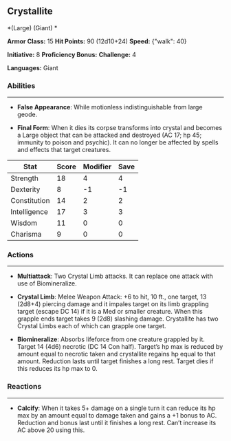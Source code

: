 ## Crystallite
*(Large) (Giant) *

**Armor Class:** 15
**Hit Points:** 90 (12d10+24)
**Speed:** {"walk": 40}

**Initiative:** 8
**Proficiency Bonus:**
**Challenge:** 4

**Languages:** Giant

### Abilities
 --- 
- **False Appearance**: While motionless indistinguishable from large geode.

- **Final Form**: When it dies its corpse transforms into crystal and becomes a Large object that can be attacked and destroyed (AC 17; hp 45; immunity to poison and psychic). It can no longer be affected by spells and effects that target creatures.



| Stat | Score | Modifier | Save |
| ---- | ---- | ---- | ---- |
| Strength | 18 | 4 | 4 |
| Dexterity | 8 | -1 | -1 |
| Constitution | 14 | 2 | 2 |
| Intelligence | 17 | 3 | 3 |
| Wisdom | 11 | 0 | 0 |
| Charisma | 9 | 0 | 0 |

### Actions
 --- 
- **Multiattack**: Two Crystal Limb attacks. It can replace one attack with use of Biomineralize.

- **Crystal Limb**: Melee Weapon Attack: +6 to hit, 10 ft., one target, 13 (2d8+4) piercing damage and it impales target on its limb grappling target (escape DC 14) if it is a Med or smaller creature. When this grapple ends target takes 9 (2d8) slashing damage. Crystallite has two Crystal Limbs each of which can grapple one target.

- **Biomineralize**: Absorbs lifeforce from one creature grappled by it. Target 14 (4d6) necrotic (DC 14 Con half). Target’s hp max is reduced by amount equal to necrotic taken and crystallite regains hp equal to that amount. Reduction lasts until target finishes a long rest. Target dies if this reduces its hp max to 0.

### Reactions
 --- 
- **Calcify**: When it takes 5+ damage on a single turn it can reduce its hp max by an amount equal to damage taken and gains a +1 bonus to AC. Reduction and bonus last until it finishes a long rest. Can’t increase its AC above 20 using this.

